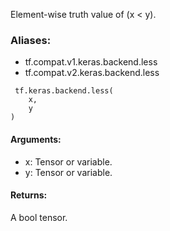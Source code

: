 Element-wise truth value of (x < y).
### Aliases:
- tf.compat.v1.keras.backend.less
- tf.compat.v2.keras.backend.less

```
 tf.keras.backend.less(
    x,
    y
)
```
#### Arguments:
- x: Tensor or variable.
- y: Tensor or variable.
#### Returns:
A bool tensor.
